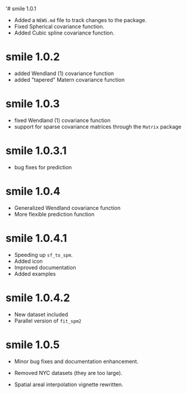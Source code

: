 '# smile 1.0.1

* Added a `NEWS.md` file to track changes to the package.
* Fixed Spherical covariance function.
* Added Cubic spline covariance function.

# smile 1.0.2

* added Wendland (1) covariance function
* added "tapered" Matern covariance function

# smile 1.0.3

* fixed Wendland (1) covariance function
* support for sparse covariance matrices through the `Matrix` package

# smile 1.0.3.1

* bug fixes for prediction

# smile 1.0.4

* Generalized Wendland covariance function
* More flexible prediction function

# smile 1.0.4.1

* Speeding up `sf_to_spm`.
* Added icon
* Improved documentation
* Added examples

# smile 1.0.4.2

* New dataset included
* Parallel version of `fit_spm2`

# smile 1.0.5

* Minor bug fixes and documentation enhancement.

* Removed NYC datasets (they are too large).

* Spatial areal interpolation vignette rewritten.
